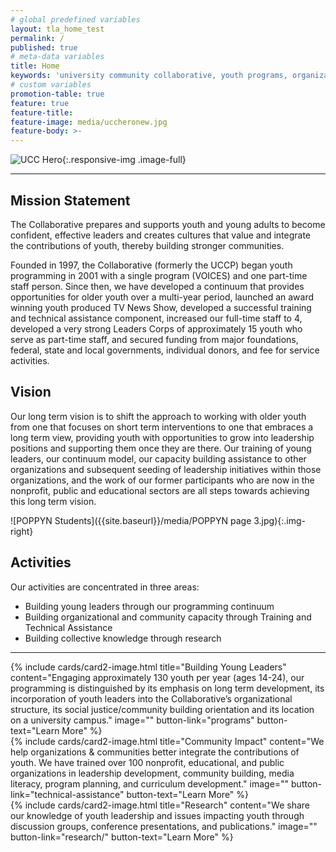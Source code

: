 ```yaml
---
# global predefined variables
layout: tla_home_test
permalink: /
published: true
# meta-data variables
title: Home
keywords: 'university community collaborative, youth programs, organizations'
# custom variables
promotion-table: true
feature: true
feature-title: 
feature-image: media/uccheronew.jpg
feature-body: >-
---
```

![UCC Hero]({{site.baseurl}}/media/croppedfadeducc-hero.png){:.responsive-img .image-full}

___

## Mission Statement
The Collaborative prepares and supports youth and young adults to become confident, effective leaders and creates cultures that value and integrate the contributions of youth, thereby building stronger communities.

Founded in 1997, the Collaborative (formerly the UCCP) began youth programming in 2001 with a single program (VOICES) and one part-time staff person. Since then, we have developed a continuum that provides opportunities for older youth over a multi-year period, launched an award winning youth produced TV News Show, developed a successful training and technical assistance component, increased our full-time staff to 4, developed a very strong Leaders Corps of approximately 15 youth who serve as part-time staff, and secured funding from major foundations, federal, state and local governments, individual donors, and fee for service activities.

## Vision
Our long term vision is to shift the approach to working with older youth from one that focuses on short term interventions to one that embraces a long term view, providing youth with opportunities to grow into leadership positions and supporting them once they are there.  Our training of young leaders, our continuum model, our capacity building assistance to other organizations and subsequent seeding of leadership initiatives within those organizations, and the work of our former participants who are now in the nonprofit, public and educational sectors are all steps towards achieving this long term vision.

![POPPYN Students]({{site.baseurl}}/media/POPPYN page 3.jpg){:.img-right}


## Activities
Our activities are concentrated in three areas:

- Building young leaders through our programming continuum
- Building organizational and community capacity through Training and Technical Assistance
- Building collective knowledge through research

___

<div class="row row-wide">
  <div class="col m12 l4">{% include cards/card2-image.html
    title="Building Young Leaders"
    content="Engaging approximately 130 youth per year (ages 14-24), our programming is distinguished by its emphasis on long term development, its incorporation of youth leaders into the Collaborative’s organizational structure, its social justice/community building orientation and its location on a university campus."
    image=""
    button-link="programs"
    button-text="Learn More" %}
  </div>
  <div class="row row-wide">
    <div class="col m12 l4">{% include cards/card2-image.html
      title="Community Impact"
      content="We help organizations & communities better integrate the contributions of youth. We have trained over 100 nonprofit, educational, and public organizations in leadership development, community building, media literacy, program planning, and curriculum development."
      image=""
      button-link="technical-assistance"
      button-text="Learn More" %}
    </div>
    <div class="row row-wide">
      <div class="col m12 l4">{% include cards/card2-image.html
        title="Research"
        content="We share our knowledge of youth leadership and issues impacting youth through discussion groups, conference presentations, and publications."
        image=""
        button-link="research/"
        button-text="Learn More" %}
      </div>
    </div>
